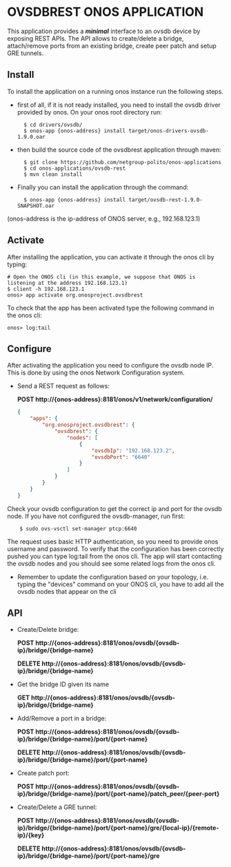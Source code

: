 # OVSDBREST ONOS APPLICATION

This application provides a ***minimal*** interface to an ovsdb device by exposing REST APIs.
The API allows to create/delete a bridge, attach/remove ports from an existing bridge, create peer patch and setup GRE tunnels.

## Install
To install the application on a running onos instance run the following steps.

- first of all, if it is not ready installed, you need to install the ovsdb driver provided by onos. On your onos root directory run:

        $ cd drivers/ovsdb/
        $ onos-app {onos-address} install target/onos-drivers-ovsdb-1.9.0.oar

- then build the source code of the ovsdbrest application through maven:

        $ git clone https://github.com/netgroup-polito/onos-applications
        $ cd onos-applications/ovsdb-rest
        $ mvn clean install

- Finally you can install the application through the command:

        $ onos-app {onos-address} install target/ovsdb-rest-1.9.0-SNAPSHOT.oar

(onos-address is the ip-address of ONOS server, e.g., 192.168.123.1)


## Activate
After installing the application, you can activate it through the onos cli by typing:

    # Open the ONOS cli (in this example, we suppose that ONOS is listening at the address 192.168.123.1)
    $ client -h 192.168.123.1
    onos> app activate org.onosproject.ovsdbrest

To check that the app has been activated type the following command in the onos cli:

    onos> log:tail

## Configure
After activating the application you need to configure the ovsdb node IP. This is done by using the onos Network Configuration system.

- Send a REST request as follows:

    **POST http://{onos-address}:8181/onos/v1/network/configuration/**

    ```json
    {
    	"apps": {
    		"org.onosproject.ovsdbrest": {
    			"ovsdbrest": {
    				"nodes": [
    					{
    						"ovsdbIp": "192.168.123.2",
    						"ovsdbPort": "6640"
    					}
    				]
    			}
    		}
    	}
    }
  ```

Check your ovsdb configuration to get the correct ip and port for the ovsdb node. If you have not configured the ovsdb-manager, run first:

        $ sudo ovs-vsctl set-manager ptcp:6640

The request uses basic HTTP authentication, so you need to provide onos username and password.
To verify that the configuration has been correctly pushed you can type log:tail from the onos cli.
The app will start contacting the ovsdb nodes and you should see some related logs from the onos cli.
* Remember to update the configuration based on your topology, i.e. typing the "devices" command on your ONOS cli, you have to add all the ovsdb nodes that appear on the cli


## API

- Create/Delete bridge:

    **POST http://{onos-address}:8181/onos/ovsdb/{ovsdb-ip}/bridge/{bridge-name}**

    **DELETE http://{onos-address}:8181/onos/ovsdb/{ovsdb-ip}/bridge/{bridge-name}**
    
 - Get the bridge ID given its name
    
    **GET http://{onos-address}:8181/onos/ovsdb/{ovsdb-ip}/bridge/{bridge-name}**

- Add/Remove a port in a bridge:

    **POST http://{onos-address}:8181/onos/ovsdb/{ovsdb-ip}/bridge/{bridge-name}/port/{port-name}**

    **DELETE http://{onos-address}:8181/onos/ovsdb/{ovsdb-ip}/bridge/{bridge-name}/port/{port-name}**

- Create patch port:

    **POST http://{onos-address}:8181/onos/ovsdb/{ovsdb-ip}/bridge/{bridge-name}/port/{port-name}/patch_peer/{peer-port}**

- Create/Delete a GRE tunnel:

    **POST http://{onos-address}:8181/onos/ovsdb/{ovsdb-ip}/bridge/{bridge-name}/port/{port-name}/gre/{local-ip}/{remote-ip}/{key}**

    **DELETE http://{onos-address}:8181/onos/ovsdb/{ovsdb-ip}/bridge/{bridge-name}/port/{port-name}/gre**
